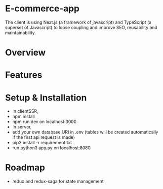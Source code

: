 # E-commerce-app

The client is using Next.js (a framework of javascript) and TypeScript (a superset of Javascript) to loose coupling and improve SEO, reusability and maintainability.

# Overview


# Features


# Setup & Installation
 - In clientSSR, 
 - npm install 
 - npm run dev on localhost:3000
 - In server,
 - add your own database URI in .env (tables will be created automatically if the first api request is made)
 - pip3 install -r requirement.txt
 - run python3 app.py on localhost:8080
 
# Roadmap 

 - redux and redux-saga for state management

